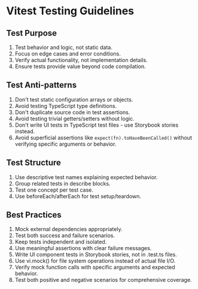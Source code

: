 # Vitest Testing Guidelines

## Test Purpose

1. Test behavior and logic, not static data.
2. Focus on edge cases and error conditions.
3. Verify actual functionality, not implementation details.
4. Ensure tests provide value beyond code compilation.

## Test Anti-patterns

1. Don't test static configuration arrays or objects.
2. Avoid testing TypeScript type definitions.
3. Don't duplicate source code in test assertions.
4. Avoid testing trivial getters/setters without logic.
5. Don't write UI tests in TypeScript test files - use Storybook stories instead.
6. Avoid superficial assertions like `expect(fn).toHaveBeenCalled()` without verifying specific arguments or behavior.

## Test Structure

1. Use descriptive test names explaining expected behavior.
2. Group related tests in describe blocks.
3. Test one concept per test case.
4. Use beforeEach/afterEach for test setup/teardown.

## Best Practices

1. Mock external dependencies appropriately.
2. Test both success and failure scenarios.
3. Keep tests independent and isolated.
4. Use meaningful assertions with clear failure messages.
5. Write UI component tests in Storybook stories, not in .test.ts files.
6. Use vi.mock() for file system operations instead of actual file I/O.
7. Verify mock function calls with specific arguments and expected behavior.
8. Test both positive and negative scenarios for comprehensive coverage.

